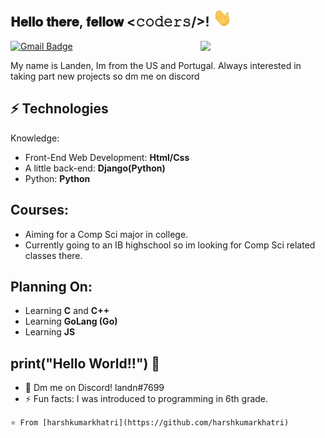 <h2> 𝐇𝐞𝐥𝐥𝐨 𝐭𝐡𝐞𝐫𝐞, 𝐟𝐞𝐥𝐥𝐨𝐰 <𝚌𝚘𝚍𝚎𝚛𝚜/>! <img src="https://raw.githubusercontent.com/ABSphreak/ABSphreak/master/gifs/Hi.gif" width="30px"></h2>

<img align='right' src='https://user-images.githubusercontent.com/5713670/87202985-820dcb80-c2b6-11ea-9f56-7ec461c497c3.gif' width='200"'>

[![Gmail Badge](https://img.shields.io/badge/-landenmick1@gmail.com-c14438?style=flat-square&logo=Gmail&logoColor=white&link=mailto:landenmick1@gmail.com)](mailto:landenmick1@gmail.com)

My name is Landen, Im from the US and Portugal. Always interested in taking part new projects so dm me on discord
## ⚡ Technologies
Knowledge:
- Front-End Web Development: **Html/Css**
- A little back-end: **Django(Python)**
- Python: **Python**
## Courses:
- Aiming for a Comp Sci major in college.
- Currently going to an IB highschool so im looking for Comp Sci related classes there.
## Planning On:
- Learning **C** and **C++**
- Learning **GoLang (Go)**
- Learning **JS**
## print("Hello World!!") 🤔
- 💬 Dm me on Discord! landn#7699
- ⚡ Fun facts: I was introduced to programming in 6th grade.




```⭐️ From [harshkumarkhatri](https://github.com/harshkumarkhatri)```
